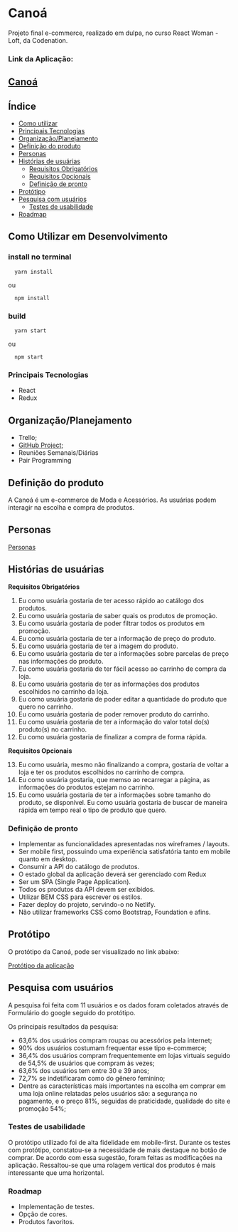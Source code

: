 # Canoá
Projeto final e-commerce, realizado em dulpa, no curso React Woman - Loft, da Codenation.

### Link da Aplicação:

## [Canoá](https://canoa.netlify.app/)

## Índice

* [Como utilizar](#como-utilizar-em-desenvolvimento)
* [Principais Tecnologias](#principais-tecnologias)
* [Organização/Planejamento](#organização/planejamento)
* [Definição do produto](#definição-do-produto)
* [Personas](#personas)
* [Histórias de usuárias](#histórias-de-usuárias)
  * [Requisitos Obrigatórios](#requisitos-obrigatórios)
  * [Requisitos Opcionais](#requisitos-opcionais)
  * [Definição de pronto](#definição-de-pronto)
* [Protótipo](#protótipo)
* [Pesquisa com usuários](#Pesquisa-com-usuários)
  * [Testes de usabilidade](#testes-de-usabilidade)
* [Roadmap](#roadmap)



## Como Utilizar em Desenvolvimento

  ### install no terminal

  ```` 
    yarn install
  ````
  ou
  ````
    npm install
  ````
  ### build
  ```` 
    yarn start
  ````
  ou
  ````
    npm start
  ````

### Principais Tecnologias

* React
* Redux

## Organização/Planejamento

 * Trello;
 * [GitHub Project](https://github.com/nayamarosa/projeto-loja/projects);
 * Reuniões Semanais/Diárias
 * Pair Programming
  
## Definição do produto
A Canoá é um e-commerce de Moda e Acessórios.
As usuárias podem interagir na escolha e compra de produtos.

## Personas
[Personas](https://github.com/nayamarosa/projeto-loja/blob/readme/public/Personas-CANO%C3%81-E-commerce-de-moda.pdf)

## Histórias de usuárias 

  **Requisitos Obrigatórios**

1. Eu como usuária gostaria de ter acesso rápido ao catálogo dos produtos.
2. Eu como usuária gostaria de saber quais os produtos de promoção.
3. Eu como usuária gostaria de poder filtrar todos os produtos em promoção.
4. Eu como usuária gostaria de ter a informação de preço do produto.
5. Eu como usuária gostaria de ter a imagem do produto.
6. Eu como usuária gostaria de ter a informações sobre parcelas de preço nas informações do produto.
7. Eu como usuária gostaria de ter fácil acesso ao carrinho de compra da loja.
8. Eu como usuária gostaria de ter as informações dos produtos escolhidos no carrinho da loja.
9. Eu como usuária gostaria de poder editar a quantidade do produto que quero no carrinho.
10. Eu como usuária gostaria de poder remover produto do carrinho.
11. Eu como usuária gostaria de ter a informação do valor total do(s) produto(s) no carrinho.
12. Eu como usuária gostaria de finalizar a compra de forma rápida.

  **Requisitos Opcionais** 

13. Eu como usuária, mesmo não finalizando a compra, gostaria de voltar a loja e ter os produtos escolhidos no carrinho de compra.
14. Eu como usuária gostaria, que memso ao recarregar a página, as informações do produtos estejam no carrinho.
15. Eu como usuária gostaria de ter a informações sobre tamanho do produto, se disponível.
Eu como usuária gostaria de buscar de maneira rápida em tempo real o tipo de produto que quero.

### Definição de pronto

* Implementar as funcionalidades apresentadas nos wireframes / layouts.
* Ser mobile first, possuindo uma experiência satisfatória tanto em mobile quanto em desktop.
* Consumir a API do catálogo de produtos.
* O estado global da aplicação deverá ser gerenciado com Redux
* Ser um SPA (Single Page Application).
* Todos os produtos da API devem ser exibidos.
* Utilizar BEM CSS para escrever os estilos.
* Fazer deploy do projeto, servindo-o no Netlify.
* Não utilizar frameworks CSS como Bootstrap, Foundation e afins.


## Protótipo

O protótipo da Canoá, pode ser visualizado no link abaixo:

[Protótipo da aplicação](https://bit.ly/prototipo-canoa)

## Pesquisa com usuários
  A pesquisa foi feita com 11 usuários e os dados foram coletados através de Formulário do google seguido do protótipo.
  
  Os principais resultados da pesquisa:

  * 63,6% dos usuários compram roupas ou acessórios pela internet;
  * 90% dos usuários costumam frequentar esse tipo e-commerce;
  * 36,4% dos usuários compram frequentemente em lojas virtuais seguido de 54,5% de usuários que compram às vezes;
  * 63,6% dos usuários tem entre 30 e 39 anos;
  * 72,7% se indetificaram como do gênero feminino;
  * Dentre as características mais importantes na escolha em comprar em uma loja online relatadas pelos usuários são: a segurança no pagamento, e o preço 81%, seguidas de praticidade, qualidade do site e promoção 54%;
  
### Testes de usabilidade
  O protótipo utilizado foi de alta fidelidade em mobile-first.
  Durante os testes com protótipo, constatou-se a necessidade de mais destaque no botão de comprar.
  De acordo com essa sugestão, foram feitas as modificações na aplicação. Ressaltou-se que uma rolagem vertical dos produtos é mais interessante que uma horizontal.

### Roadmap
  * Implementação de testes.
  * Opção de cores.
  * Produtos favoritos.